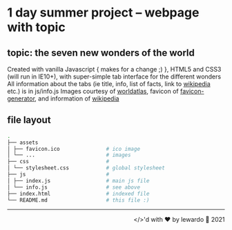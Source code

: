 # 1 day summer project – webpage with topic

## topic: the seven new wonders of the world

Created with vanilla Javascript { makes for a change ;) }, HTML5 and CSS3 (will run in IE10+), with super-simple tab interface for the different wonders  
All information about the tabs (ie title, info, list of facts, link to [wikipedia](https://www.wikipedia.org) etc.) is in js/info.js
Images courtesy of [worldatlas](https://www.worldatlas.com/articles/the-7-wonders-of-the-world.html), favicon of [favicon-generator](https://www.favicon-generator.org/search/---/7), and information of [wikipedia](https://www.wikipedia.org)


## file layout
```bash
.
├── assets
│ ├── favicon.ico               # ico image
│ └── ...                       # images
├── css                         #
│ └── stylesheet.css            # global stylesheet
├── js                          #
│ ├── index.js                  # main js file
│ └── info.js                   # see above
├── index.html                  # indexed file
└── README.md                   # this file :)
```
---

<div style="float: right">&lt;/&gt;'d with ❤️ by lewardo 🚀 2021</div>